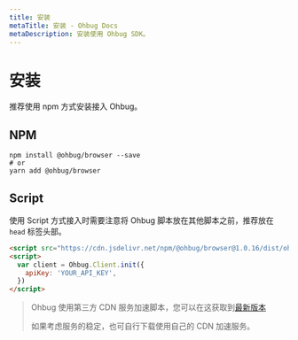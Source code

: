 ```yaml
---
title: 安装
metaTitle: 安装 - Ohbug Docs
metaDescription: 安装使用 Ohbug SDK。
---
```


# 安装

推荐使用 npm 方式安装接入 Ohbug。

## NPM

```shell
npm install @ohbug/browser --save
# or
yarn add @ohbug/browser
```

## Script

使用 Script 方式接入时需要注意将 Ohbug 脚本放在其他脚本之前，推荐放在 `head` 标签头部。

```html
<script src="https://cdn.jsdelivr.net/npm/@ohbug/browser@1.0.16/dist/ohbug-browser.umd.min.js"></script>
<script>
  var client = Ohbug.Client.init({
    apiKey: 'YOUR_API_KEY',
  })
</script>
```

> Ohbug 使用第三方 CDN 服务加速脚本，您可以在这获取到[最新版本](https://www.jsdelivr.com/package/npm/@ohbug/browser)
>
> 如果考虑服务的稳定，也可自行下载使用自己的 CDN 加速服务。
